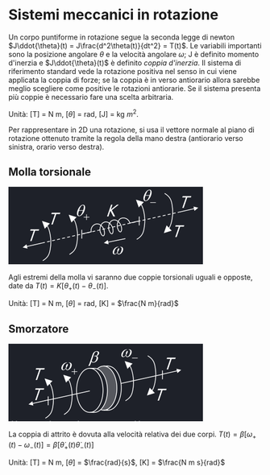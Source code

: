 # Sistemi meccanici in rotazione

Un corpo puntiforme in rotazione segue la seconda legge di newton $J\ddot{\theta}(t) = J\frac{d^2\theta(t)}{dt^2} = T(t)$. Le variabili importanti sono la posizione angolare $\theta$ e la velocità angolare $\omega$; J è definito momento d'inerzia e $J\ddot{\theta}(t)$ è definito *coppia d'inerzia*. Il sistema di riferimento standard vede la rotazione positiva nel senso in cui viene applicata la coppia di forze; se la coppia è in verso antiorario allora sarebbe meglio scegliere come positive le rotazioni antiorarie. Se il sistema presenta più coppie è necessario fare una scelta arbitraria.

Unità: [T] = N m, [$\theta$] = rad, [J] = kg $m^2$.

Per rappresentare in 2D una rotazione, si usa il vettore normale al piano di rotazione ottenuto tramite la regola della mano destra (antiorario verso sinistra, orario verso destra).

## Molla torsionale
![alt text](../img/image07.png)

Agli estremi della molla vi saranno due coppie torsionali uguali e opposte, date da $T(t) = K[\theta_+(t) - \theta_-(t)]$.

Unità: [T] = N m, [$\theta$] = rad, [K] = $\frac{N m}{rad}$
## Smorzatore

![alt text](../img/image08.png)

La coppia di attrito è dovuta alla velocità relativa dei due corpi. $T(t) = \beta[\omega_+(t) - \omega_-(t)] = \beta[\dot{\theta}_+(t) \dot{\theta}_-(t)]$

Unità: [T] = N m, [$\dot{\theta}$] = $\frac{rad}{s}$, [K] = $\frac{N m s}{rad}$